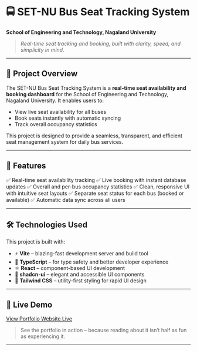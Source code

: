 # 🚍 SET-NU Bus Seat Tracking System

**School of Engineering and Technology, Nagaland University**

> *Real-time seat tracking and booking, built with clarity, speed, and simplicity in mind.*

---

## 📜 **Project Overview**

The SET-NU Bus Seat Tracking System is a **real-time seat availability and booking dashboard** for the School of Engineering and Technology, Nagaland University. It enables users to:

* View live seat availability for all buses
* Book seats instantly with automatic syncing
* Track overall occupancy statistics

This project is designed to provide a seamless, transparent, and efficient seat management system for daily bus services.

---

## 🚀 **Features**

✅ Real-time seat availability tracking
✅ Live booking with instant database updates
✅ Overall and per-bus occupancy statistics
✅ Clean, responsive UI with intuitive seat layouts
✅ Separate seat status for each bus (booked or available)
✅ Automatic data sync across all users

---

## 🛠️ **Technologies Used**

This project is built with:

* ⚡ **Vite** – blazing-fast development server and build tool
* 📝 **TypeScript** – for type safety and better developer experience
* ⚛️ **React** – component-based UI development
* 🎨 **shadcn-ui** – elegant and accessible UI components
* 💨 **Tailwind CSS** – utility-first styling for rapid UI design

---

## 🔗 Live Demo

[View Portfolio Website Live](https://set-nu-bus-seat-tracking-system.vercel.app/)

> See the portfolio in action – because reading about it isn’t half as fun as experiencing it.

---
